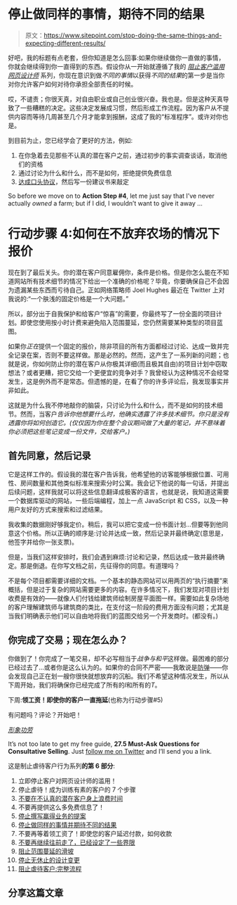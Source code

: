 # 停止做同样的事情，期待不同的结果

> 原文：<https://www.sitepoint.com/stop-doing-the-same-things-and-expecting-different-results/>

好吧，我的标题有点老套，但你知道是怎么回事:如果你继续做你一直做的事情，你就会继续得到你一直得到的东西。假设你从一开始就遵循了我的 *[阻止客户滥用网页设计师](https://www.sitepoint.com/stop-client-abuse-of-web-designers-now/ "Stop Client Abuse of Web Designers Now!")* 系列，你现在意识到做*不同的事情*以获得*不同的结果*的第一步是当你对你允许客户如何对待你承担全部责任的时候。

哎，不谴责；你很天真，对自由职业或自己创业很兴奋。我也是。但是这种天真导致了一些糟糕的决定。这些决定发展成习惯，然后形成工作流程。因为客户从不提供内容而等待几周甚至几个月才能拿到报酬，这成了我的“标准程序”。或许对你也是。

到目前为止，您已经学会了更好的方法，例如:

1.  在你急着去见那些不认真的潜在客户之前，通过初步的事实调查谈话，取消他们的资格
2.  通过讨论为什么和什么，而不是如何，拒绝提供免费信息
3.  [达成口头协议](https://www.sitepoint.com/stop-writing-proposals-to-win-business/ "Stop Writing Proposals to Win Business")，然后写一份建议书来敲定

So before we move on to **Action Step #4**, let me just say that I’ve never actually *owned* a farm; but if I did, I wouldn’t want to give it away …

# 行动步骤 4:如何在不放弃农场的情况下报价

现在到了最后关头。你的潜在客户同意雇佣你，条件是价格。但是你怎么能在不知道网站所有技术细节的情况下给出一个准确的价格呢？毕竟，你要确保自己不会因为遗漏某些东西而亏待自己。正如网络策略师 Joel Hughes 最近在 Twitter 上对我说的:“一个肤浅的固定价格是一个大问题。”

所以，部分出于自我保护和给客户“惊喜”的需要，你最终写了一份全面的项目计划。即使您使用按小时计费来避免陷入范围蔓延，您仍然需要某种类型的项目蓝图。

如果你*正在*提供一个固定的报价，除非项目的所有方面都经过讨论、达成一致并完全记录在案，否则不要这样做。那是必然的。然而，这产生了一系列新的问题；也就是说，你如何防止你的潜在客户从你极其详细(而且极其自由)的项目计划中窃取想法？或者更糟，把它交给一个更便宜的竞争对手？我曾经认为这种情况不会经常发生，这是例外而不是常态。但遗憾的是，在看了你的许多评论后，我发现事实并非如此。

这就是为什么我不停地敲你的脑袋，只讨论为什么和什么，而不是如何的技术细节。然而，当客户*告诉你他想要什么时，他确实透露了许多技术细节。你只是没有透露你将如何创造它。(仅仅因为你在整个会议期间做了大量的笔记，并不意味着你必须把这些笔记变成一份文件，交给客户。)*

## 首先同意，然后记录

它是这样工作的。假设我的潜在客户告诉我，他希望他的访客能够根据位置、可用性、房间数量和其他类似标准来搜索分时公寓。我会记下他说的每一句话，并提出后续问题，这样我就可以将这些信息翻译成极客的语言，也就是说，我知道这需要一个数据库驱动的网站，一些后端编程，加上一点 JavaScript 和 CSS，以及一种用户友好的方式来搜索和过滤结果。

我收集的数据刚好够我定价。稍后，我可以把它变成一份书面计划…但要等到他同意这个价格。所以正确的顺序是:讨论并达成一致，然后记录并最终确定(意思是，他签字并给你一张支票)。

但是，当我们这样安排时，我们会遇到麻烦:讨论和记录，然后达成一致并最终确定。那是倒退。在你写文档之前，先征得你的同意。有道理吗？

不是每个项目都需要详细的文档。一个基本的静态网站可以用两页的“执行摘要”来概括，但是过于复杂的网站需要更多的内容。在许多情况下，我们发现对项目计划收费是有效的——就像人们付钱给建筑师绘制房屋平面图一样。需要如此复杂场地的客户理解建筑师与建筑商的类比，在支付这一阶段的费用方面没有问题；尤其是当我们明确表示他们可以自由地将我们的蓝图交给另一个开发商时。(都没有。)

## 你完成了交易；现在怎么办？

你做到了！你完成了一笔交易，却不必写相当于*战争与和平*这样做。最困难的部分已经过去了…或者你是这么认为的。如果你的合同不严密——我敢说是[防弹](https://www.sitepoint.com/bulletproof-web-design-contract/ "Bulletproof Web Design Contracts")——你会发现自己正在划一艘你很快就想放弃的沉船。我们不希望这种情况发生，所以从下周开始，我们将确保你已经完成了所有的*I*和所有的*T*。

下周:**领工资！即使你的客户一直拖延**(也称为行动步骤#5)

有问题吗？评论？开始吧！

*[形象功劳](http://www.sxc.hu/profile/deboer)*

It’s not too late to get my free guide, **27.5 Must-Ask Questions for Consultative Selling**. Just [follow me on Twitter](http://twitter.com/johntabita "Twitter | @johntabita") and I’ll send you a link.

这是制止虐待客户行为系列**的第 6 部分**:

1.  立即停止客户对网页设计师的滥用！
2.  停止虐待！成为训练有素的客户的 7 个步骤
3.  [不要在不认真的潜在客户身上浪费时间](https://www.sitepoint.com/stop-wasting-time-with-prospects-who-arent-serious/ "Stop Wasting Time with Prospects Who Aren’t Serious")
4.  不要再提供这么多免费信息了！
5.  [停止撰写赢得业务的提案](https://www.sitepoint.com/stop-writing-proposals-to-win-business/ "Stop Writing Proposals to Win Business")
6.  [停止做同样的事情并期待不同的结果](https://www.sitepoint.com/stop-doing-the-same-things-and-expecting-different-results/ "Stop Doing the Same Things and Expecting Different Results")
7.  不要再等着领工资了！即使您的客户延迟付款，如何收款
8.  [不要再继续往前走了，已经设定了一些界限](https://www.sitepoint.com/stop-getting-walked-on-and-set-some-boundaries-already/ "Stop Getting Walked on and Set Some Boundaries Already")
9.  [阻止范围蔓延的滑坡](https://www.sitepoint.com/stop-the-slippery-slope-of-scope-creep/ "Stop the Slippery Slope of Scope Creep")
10.  [停止无休止的设计变更](https://www.sitepoint.com/stop-making-endless-design-changes/ "Stop Making Endless Design Changes")
11.  [阻止虐待客户:完整流程](https://www.sitepoint.com/stopping-abusive-clients-the-complete-process/ "Stopping Abusive Clients: The Complete Process")

## 分享这篇文章